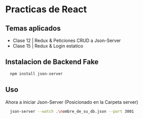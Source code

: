 
# Practicas de React

Temas aplicados
-
- Clase 12 | Redux & Peticiones CRUD a Json-Server
- Clase 15 | Redux & Login estatico


## Instalacion de Backend Fake
```bash
  npm install json-server
```
## Uso
Ahora a iniciar Json-Server (Posicionado en la Carpeta server)
```bash
  json-server --watch .\nombre_de_su_db.json --port 3001
```
    